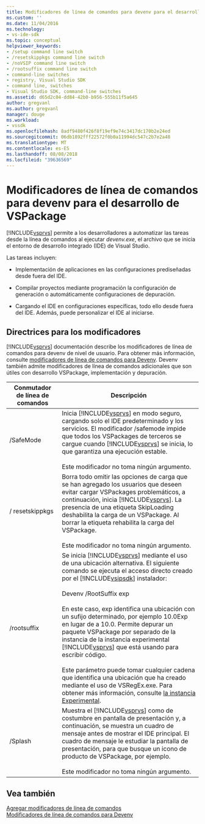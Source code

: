 ```yaml
---
title: Modificadores de línea de comandos para devenv para el desarrollo de VSPackage | Microsoft Docs
ms.custom: ''
ms.date: 11/04/2016
ms.technology:
- vs-ide-sdk
ms.topic: conceptual
helpviewer_keywords:
- /setup command line switch
- /resetskippkgs command line switch
- /noVSIP command line switch
- /rootsuffix command line switch
- command-line switches
- registry, Visual Studio SDK
- command line, switches
- Visual Studio SDK, command-line switches
ms.assetid: d65d2c04-dd84-42b0-b956-555b11f5a645
author: gregvanl
ms.author: gregvanl
manager: douge
ms.workload:
- vssdk
ms.openlocfilehash: 8adf9480f426f8f19ef9e74c3417dc170b2e24ed
ms.sourcegitcommit: 06db1892fff22572f0b0a11994dc547c2b7e2a48
ms.translationtype: MT
ms.contentlocale: es-ES
ms.lasthandoff: 08/08/2018
ms.locfileid: "39636569"
---
```

# <a name="devenv-command-line-switches-for-vspackage-development"></a>Modificadores de línea de comandos para devenv para el desarrollo de VSPackage
[!INCLUDE[vsprvs](../code-quality/includes/vsprvs_md.md)] permite a los desarrolladores a automatizar las tareas desde la línea de comandos al ejecutar *devenv.exe*, el archivo que se inicia el entorno de desarrollo integrado (IDE) de Visual Studio.  
  
 Las tareas incluyen:  
  
-   Implementación de aplicaciones en las configuraciones prediseñadas desde fuera del IDE.  
  
-   Compilar proyectos mediante programación la configuración de generación o automáticamente configuraciones de depuración.  
  
-   Cargando el IDE en configuraciones específicas, todo ello desde fuera del IDE. Además, puede personalizar el IDE al iniciarse.  
  
## <a name="guidelines-for-switches"></a>Directrices para los modificadores  
 [!INCLUDE[vsprvs](../code-quality/includes/vsprvs_md.md)] documentación describe los modificadores de línea de comandos para devenv de nivel de usuario. Para obtener más información, consulte [modificadores de línea de comandos para Devenv](../ide/reference/devenv-command-line-switches.md). Devenv también admite modificadores de línea de comandos adicionales que son útiles con desarrollo VSPackage, implementación y depuración.  
  
|Conmutador de línea de comandos|Descripción|  
|--------------------------|-----------------|  
|/SafeMode|Inicia [!INCLUDE[vsprvs](../code-quality/includes/vsprvs_md.md)] en modo seguro, cargando solo el IDE predeterminado y los servicios. El modificador /safemode impide que todos los VSPackages de terceros se cargue cuando [!INCLUDE[vsprvs](../code-quality/includes/vsprvs_md.md)] se inicia, lo que garantiza una ejecución estable.<br /><br /> Este modificador no toma ningún argumento.|  
|/ resetskippkgs|Borra todo omitir las opciones de carga que se han agregado los usuarios que deseen evitar cargar VSPackages problemáticos, a continuación, inicia [!INCLUDE[vsprvs](../code-quality/includes/vsprvs_md.md)]. La presencia de una etiqueta SkipLoading deshabilita la carga de un VSPackage. Al borrar la etiqueta rehabilita la carga del VSPackage.<br /><br /> Este modificador no toma ningún argumento.|  
|/rootsuffix|Se inicia [!INCLUDE[vsprvs](../code-quality/includes/vsprvs_md.md)] mediante el uso de una ubicación alternativa. El siguiente comando se ejecuta el acceso directo creado por el [!INCLUDE[vsipsdk](../extensibility/includes/vsipsdk_md.md)] instalador:<br /><br /> Devenv /RootSuffix exp<br /><br /> En este caso, exp identifica una ubicación con un sufijo determinado, por ejemplo 10.0Exp en lugar de a 10.0. Permite depurar un paquete VSPackage por separado de la instancia de la instancia experimental [!INCLUDE[vsprvs](../code-quality/includes/vsprvs_md.md)] que está usando para escribir código.<br /><br /> Este parámetro puede tomar cualquier cadena que identifica una ubicación que ha creado mediante el uso de VSRegEx.exe. Para obtener más información, consulte [la instancia Experimental](../extensibility/the-experimental-instance.md).|  
|/Splash|Muestra el [!INCLUDE[vsprvs](../code-quality/includes/vsprvs_md.md)] como de costumbre en pantalla de presentación y, a continuación, se muestra un cuadro de mensaje antes de mostrar el IDE principal. El cuadro de mensaje le estudiar la pantalla de presentación, para que busque un icono de producto de VSPackage, por ejemplo.<br /><br /> Este modificador no toma ningún argumento.|  
  
## <a name="see-also"></a>Vea también  
 [Agregar modificadores de línea de comandos](../extensibility/adding-command-line-switches.md)   
 [Modificadores de línea de comandos para Devenv](../ide/reference/devenv-command-line-switches.md)